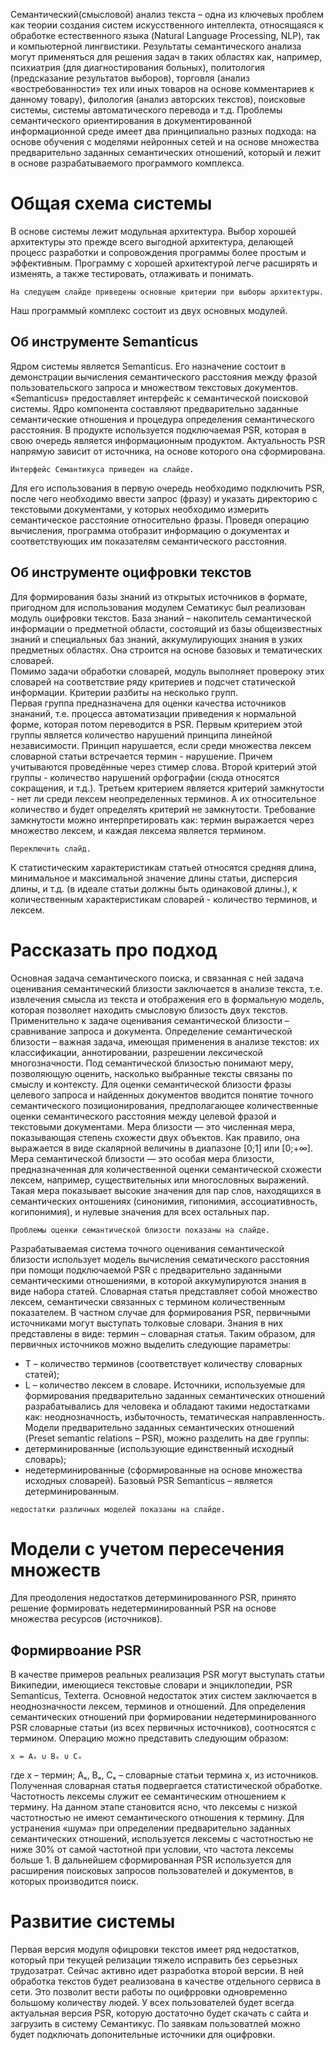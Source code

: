 Семантический(смысловой) анализ текста – одна из ключевых проблем как теории создания систем искусственного интеллекта, относящаяся к обработке естественного языка (Natural Language Processing, NLP), так и компьютерной лингвистики. Результаты семантического анализа могут применяться для решения задач в таких областях как, например, психиатрия (для диагностирования больных), политология (предсказание результатов выборов), торговля (анализ «востребованности» тех или иных товаров на основе комментариев к данному товару), филология (анализ авторских текстов), поисковые системы, системы автоматического перевода и т.д. Проблемы семантического ориентирования в документированной информационной среде имеет два принципиально разных подхода: на основе обучения с моделями нейронных сетей и на основе множества предварительно заданных семантических отношений, который и лежит в основе разрабатываемого программого комплекса.  
# Общая схема системы
В основе системы лежит модульная архитектура. Выбор хорошей архитектуры это прежде всего выгодной архитектура, делающей процесс разработки и сопровождения программы более простым и эффективным. Программу с хорошей архитектурой легче расширять и изменять, а также тестировать, отлаживать и понимать.

`На следущем слайде приведены основные критерии при выборы архитектуры.`

Наш программый комплекс состоит из двух основных модулей.
## Об инструменте Semanticus
Ядром системы является Semanticus. Его назначение состоит в демонстрации вычисления семантического расстояния между фразой пользовательского запроса и множеством текстовых документов.  «Semanticus» предоставляет интерфейс к семантической поисковой системы. Ядро компонента составляют предварительно заданные семантические отношения и процедура определения семантического расстояния. В продукте используется подключаемая PSR, которая в свою очередь является информационным продуктом. Актуальность PSR напрямую зависит от источника, на основе которого она сформирована.

`Интерфейс Семантикуса приведен на слайде.`

Для его использования в первую очередь необходимо подключить PSR, после чего необходимо ввести запрос (фразу) и указать директорию с текстовыми документами, у которых необходимо измерить семантическое расстояние относительно фразы. Проведя операцию вычисления, программа отобразит информацию о документах и соответствующих им показателям семантического расстояния.

## Об инструменте оцифровки текстов
Для формирования базы знаний из открытых источников в формате, пригодном для использования модулем Сематикус был реализован модуль оцифровки текстов. База знаний – накопитель семантической информации о предметной области, состоящий из базы общеизвестных знаний и специальных баз знаний, аккумулирующих знания в узких предметных областях. Она строится на основе базовых и тематических словарей.  
Помимо задачи обработки словарей, модуль выполняет провероку этих словарей на соответствие ряду критериев и подсчет статической информации. Критерии разбиты на несколько групп.  
Первая группа предназначена для оценки качества источников знананий, т.е. процесса автоматизации приведения к нормальной форме, которая потом переводится в PSR.
Первым критерием этой группы является количество нарушений принципа линейной независимости. Принцип нарушается, если среди множества лексем словарной статьи встречается термин - нарушение. Причем учитываются проведённые через стимер слова. Второй критерий этой группы - количество нарушений орфографии (сюда относятся сокращения, и т.д.).
Третьем критерием является критерий замкнутости - нет ли среди лексем неопределенных терминов. А их относительное количество и будет определять критерий не замкнутости.
Требование замкнутости можно интерпретировать как: термин выражается через множество лексем, и каждая лексема является термином.

`Переключить слайд.`

К статистическим характеристикам статьей относятся средняя длина, минимальное и максимальной значение длины статьи, дисперсия длины, и т.д. (в идеале статьи должны быть одинаковой длины.), к количественным характеристикам словарей - количество терминов, и лексем.

# Рассказать про подход

Основная задача семантического поиска, и связанная с ней задача оценивания семантический близости заключается в анализе текста, т.е. извлечения смысла из текста и отображения его в формальную модель, которая позволяет находить смысловую близость двух текстов. Применительно к задаче оценивания семантической близости – сравнивание запроса и документа.
Определение семантической близости – важная задача, имеющая применения в анализе текстов: их классификации, аннотировании, разрешении лексической многозначности. Под семантической близостью понимают меру, позволяющую оценить, насколько выбранные тексты связаны по смыслу и контексту.
Для оценки семантической близости фразы целевого запроса и найденных документов вводится понятие точного семантического позиционирования, предполагающее количественные оценки семантического расстояния между целевой фразой и текстовыми документами.
Мера близости — это численная мера, показывающая степень схожести двух объектов. Как правило, она выражается в виде скалярной величины в диапазоне [0;1]  или [0;+∞].
Мера семантической близости — это особая мера близости, предназначенная для количественной оценки семантической схожести лексем, например, существительных или многословных выражений. Такая мера показывает высокие значения для пар слов, находящихся в семантических онтошениях (синонимия, гипонимия, ассоциативность, когипонимия), и нулевые значения для всех остальных пар.

`Проблемы оценки семантической близости показаны на слайде.`

Разрабатываемая система точного оценивания семантической близости использует модель вычисления сематического расстояния при помощи подключаемой PSR с предварительно заданными семантическими отношениями, в которой аккумулируются знания в виде набора статей. Словарная статья представляет собой множество лексем, семантически связанных с термином количественным показателем.
В частном случае для формирования PSR, первичными источниками могут выступать толковые словари. Знания в них представлены в виде: термин – словарная статья. Таким образом, для первичных источников можно выделить следующие параметры:
*	T – количество терминов (соответствует количеству словарных статей);
*	L – количество лексем в словаре.
Источники, используемые для формирования предварительно заданных семантических отношений разрабатывались для человека и обладают такими недостатками как: неоднозначность, избыточность, тематическая направленность.
Модели предварительно заданных семантических отношений (Preset semantic relations – PSR), можно разделить на две группы:
*	детерминированные (использующие единственный исходный словарь);
*	недетерминированные (сформированные на основе множества исходных словарей).
Базовый PSR Semanticus – является детерминированным.

`недостатки различных моделей показаны на слайде.`

# Модели с учетом пересечения множеств
Для преодоления недостатков детерминированного PSR, принято решение формировать недетерминированный PSR на основе множества ресурсов (источников).
## Формирвоание PSR
В качестве примеров реальных реализация PSR могут выступать статьи Википедии, имеющиеся текстовые словари и энциклопедии, PSR Semanticus, Texterra. Основной недостаток этих систем заключается в неоднозначности лексем, терминов и отношений. Для определения семантических отношений при формировании недетерминированного PSR словарные статьи (из всех первичных источников), соотносятся с термином. Операцию можно представить следующим образом:

`x = Aₓ ∪ Bₓ ∪ Cₓ`

где x – термин;
Aₓ, Bₓ, Cₓ – словарные статьи термина х, из источников.
Полученная словарная статья подвергается статистической обработке. Частотность лексемы служит ее семантическим отношением к термину. На данном этапе становится ясно, что лексемы с низкой частотностью не имеют семантического отношения к термину. Для устранения «шума» при определении предварительно заданных семантических отношений, используется лексемы с частотностью не ниже 30% от самой частотной при условии, что частота лексемы больше 1.
В дальнейшем сформированная PSR используется для расширения поисковых запросов пользователей и документов, в которых производится поиск.

# Развитие системы
Первая версия модуля офицровки текстов имеет ряд недостатков, который при текущей релизации тяжело исправить без серьезных трудозатрат. Сейчас активно идет разработка второй версии. В ней обработка текстов будет реализована в качестве отдельного сервиса в сети. Это позволит вести работы по оцифрровки одновременно большому количеству людей. У всех пользователей будет всегда актуальная версия PSR, которую достаточно будет скачать с сайта и загрузить в систему Семантикус. По заявкам пользоватлей можно будет подключать допонительные источники для оцифровки.  

